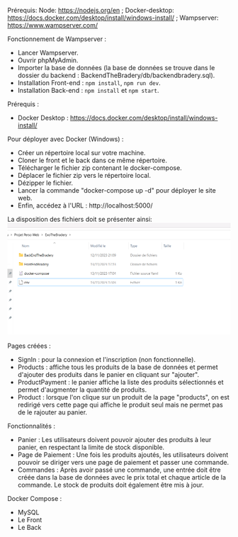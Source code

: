 Prérequis: Node: https://nodejs.org/en ;  Docker-desktop: https://docs.docker.com/desktop/install/windows-install/ ;  Wampserver: https://www.wampserver.com/

Fonctionnement de Wampserver :
- Lancer Wampserver.
- Ouvrir phpMyAdmin.
- Importer la base de données (la base de données se trouve dans le dossier du backend : BackendTheBradery/db/backendbradery.sql).
- Installation Front-end : `npm install`, `npm run dev`.
- Installation Back-end : `npm install` et `npm start`.

Prérequis :

- Docker Desktop : https://docs.docker.com/desktop/install/windows-install/

Pour déployer avec Docker (Windows) :

- Créer un répertoire local sur votre machine.
- Cloner le front et le back dans ce même répertoire.
- Télécharger le fichier zip contenant le docker-compose.
- Déplacer le fichier zip vers le répertoire local.
- Dézipper le fichier.
- Lancer la commande "docker-compose up -d" pour déployer le site web.
- Enfin, accédez à l'URL : http://localhost:5000/

La disposition des fichiers doit se présenter ainsi: ![Alt text](image.png)


Pages créées :
- SignIn : pour la connexion et l'inscription (non fonctionnelle).
- Products : affiche tous les produits de la base de données et permet d'ajouter des produits dans le panier en cliquant sur "ajouter".
- ProductPayment : le panier affiche la liste des produits sélectionnés et permet d'augmenter la quantité de produits.
- Product : lorsque l'on clique sur un produit de la page "products", on est redirigé vers cette page qui affiche le produit seul mais ne permet pas de le rajouter au panier.

Fonctionnalités :
- Panier : Les utilisateurs doivent pouvoir ajouter des produits à leur panier, en respectant la limite de stock disponible.
- Page de Paiement : Une fois les produits ajoutés, les utilisateurs doivent pouvoir se diriger vers une page de paiement et passer une commande.
- Commandes : Après avoir passé une commande, une entrée doit être créée dans la base de données avec le prix total et chaque article de la commande. Le stock de produits doit également être mis à jour.

Docker Compose :
- MySQL
- Le Front
- Le Back